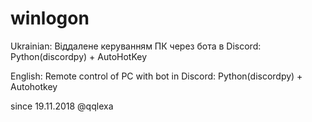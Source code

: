 # winlogon
Ukrainian:
Віддалене керуванням ПК через бота в Discord: Python(discordpy) + AutoHotKey

English:
Remote control of PC with bot in Discord: Python(discordpy) + Autohotkey

since 19.11.2018
@qqlexa
